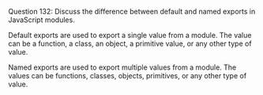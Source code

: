 Question 132: Discuss the difference between default and named exports in JavaScript modules.

Default exports are used to export a single value from a module. The value can be a function, a class, an object, a primitive value, or any other type of value.

Named exports are used to export multiple values from a module. The values can be functions, classes, objects, primitives, or any other type of value.
